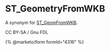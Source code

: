 # ST\_GeometryFromWKB

A synonym for [ST\_GeomFromWKB](st_geomfromwkb.md).

CC BY-SA / Gnu FDL

{% @marketo/form formId="4316" %}
